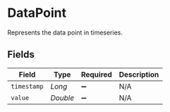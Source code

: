 # DataPoint

Represents the data point in timeseries.


## Fields

| Field              | Type               | Required           | Description        |
| ------------------ | ------------------ | ------------------ | ------------------ |
| `timestamp`        | *Long*             | :heavy_minus_sign: | N/A                |
| `value`            | *Double*           | :heavy_minus_sign: | N/A                |